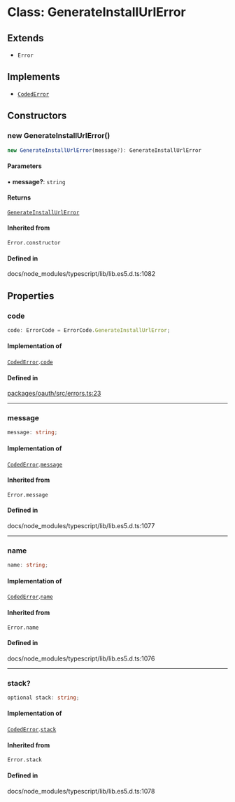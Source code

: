 # Class: GenerateInstallUrlError

## Extends

- `Error`

## Implements

- [`CodedError`](../interfaces/CodedError.md)

## Constructors

### new GenerateInstallUrlError()

```ts
new GenerateInstallUrlError(message?): GenerateInstallUrlError
```

#### Parameters

• **message?**: `string`

#### Returns

[`GenerateInstallUrlError`](GenerateInstallUrlError.md)

#### Inherited from

`Error.constructor`

#### Defined in

docs/node\_modules/typescript/lib/lib.es5.d.ts:1082

## Properties

### code

```ts
code: ErrorCode = ErrorCode.GenerateInstallUrlError;
```

#### Implementation of

[`CodedError`](../interfaces/CodedError.md).[`code`](../interfaces/CodedError.md#code)

#### Defined in

[packages/oauth/src/errors.ts:23](https://github.com/slackapi/node-slack-sdk/blob/c15385ef93ccdde9702f52f7d1f445999203d794/packages/oauth/src/errors.ts#L23)

***

### message

```ts
message: string;
```

#### Implementation of

[`CodedError`](../interfaces/CodedError.md).[`message`](../interfaces/CodedError.md#message)

#### Inherited from

`Error.message`

#### Defined in

docs/node\_modules/typescript/lib/lib.es5.d.ts:1077

***

### name

```ts
name: string;
```

#### Implementation of

[`CodedError`](../interfaces/CodedError.md).[`name`](../interfaces/CodedError.md#name)

#### Inherited from

`Error.name`

#### Defined in

docs/node\_modules/typescript/lib/lib.es5.d.ts:1076

***

### stack?

```ts
optional stack: string;
```

#### Implementation of

[`CodedError`](../interfaces/CodedError.md).[`stack`](../interfaces/CodedError.md#stack)

#### Inherited from

`Error.stack`

#### Defined in

docs/node\_modules/typescript/lib/lib.es5.d.ts:1078
